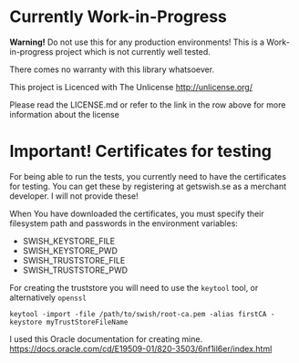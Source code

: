 # Currently Work-in-Progress
**Warning!** Do not use this for any production environments!
This is a Work-in-progress project which is not currently well tested.

There comes no warranty with this library whatsoever.

This project is Licenced with The Unlicense http://unlicense.org/

Please read the LICENSE.md or refer to the link in the row above for more information about the license

# Important! Certificates for testing

For being able to run the tests, you currently need to have the certificates for testing.
You can get these by registering at getswish.se as a merchant developer.
I will not provide these!

When You have downloaded the certificates, you must specify their filesystem path and passwords in the
environment variables:
* SWISH_KEYSTORE_FILE
* SWISH_KEYSTORE_PWD
* SWISH_TRUSTSTORE_FILE
* SWISH_TRUSTSTORE_PWD

For creating the truststore you will need to use the `keytool` tool, or alternatively `openssl`

```
keytool -import -file /path/to/swish/root-ca.pem -alias firstCA -keystore myTrustStoreFileName
```

I used this Oracle documentation for creating mine.
https://docs.oracle.com/cd/E19509-01/820-3503/6nf1il6er/index.html
